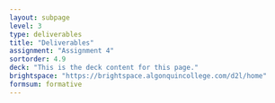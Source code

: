```yaml
---
layout: subpage
level: 3
type: deliverables
title: "Deliverables"
assignment: "Assignment 4"
sortorder: 4.9
deck: "This is the deck content for this page."
brightspace: "https://brightspace.algonquincollege.com/d2l/home"
formsum: formative
---
```

